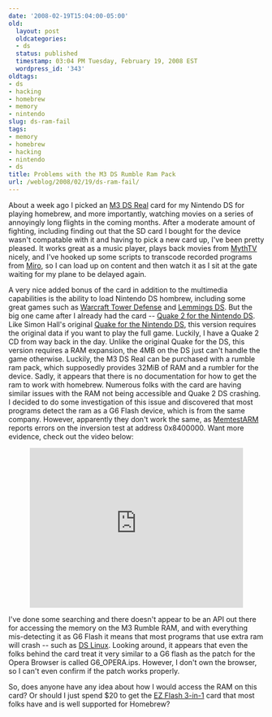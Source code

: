 ```yaml
---
date: '2008-02-19T15:04:00-05:00'
old:
  layout: post
  oldcategories:
  - ds
  status: published
  timestamp: 03:04 PM Tuesday, February 19, 2008 EST
  wordpress_id: '343'
oldtags:
- ds
- hacking
- homebrew
- memory
- nintendo
slug: ds-ram-fail
tags:
- memory
- homebrew
- hacking
- nintendo
- ds
title: Problems with the M3 DS Rumble Ram Pack
url: /weblog/2008/02/19/ds-ram-fail/
---
```


About a week ago I picked an [M3 DS Real](http://www.m3adapter.com/SLOT-1_Series_M3DS-R.htm) card for my Nintendo DS for playing homebrew, and more importantly, watching movies on a series of annoyingly long flights in the coming months.  After a moderate amount of fighting, including finding out that the SD card I bought for the device wasn't compatable with it and having to pick a new card up, I've been pretty pleased. It works great as a music player, plays back movies from [MythTV](http://www.mythtv.org/) nicely, and I've hooked up some scripts to transcode recorded programs from [Miro](http://www.getmiro.org/), so I can load up on content and then watch it as I sit at the gate waiting for my plane to be delayed again.

A very nice added bonus of the card in addition to the multimedia capabilities is the ability to load Nintendo DS hombrew, including some great games such as [Warcraft Tower Defense](http://ndswtd.wordpress.com/) and [Lemmings DS](http://www.mrdictionary.net/lemmings/). But the big one came after I already had the card -- [Quake 2 for the Nintendo DS](http://quake.drunkencoders.com/index_q2.html).  Like Simon Hall's original [Quake for the Nintendo DS](http://quake.drunkencoders.com/index_q1.html), this version requires the original data if you want to play the full game.  Luckily, I have a Quake 2 CD from way back in the day.  Unlike the original Quake for the DS, this version requires a RAM expansion, the 4MB on the DS just can't handle the game otherwise.  Luckily, the M3 DS Real can be purchased with a rumble ram pack, which supposedly provides 32MiB of RAM and a rumbler for the device.  Sadly, it appears that there is no documentation for how to get the ram to work with homebrew.  Numerous folks with the card are having similar issues with the RAM not being accessible and Quake 2 DS crashing.  I decided to do some investigation of this issue and discovered that most programs detect the ram as a G6 Flash device, which is from the same company.  However, apparently they don't work the same, as [MemtestARM](http://www.pineight.com/ds/) reports errors on the inversion test at address 0x8400000.  Want more evidence, check out the video below:

<div style="text-align: center"><iframe width="420" height="315" src="http://www.youtube.com/embed/5b7PnrIDHP4" frameborder="0" allowfullscreen></iframe></div>

I've done some searching and there doesn't appear to be an API out there for accessing the memory on the M3 Rumble RAM, and with everything mis-detecting it as G6 Flash it means that most programs that use extra ram will crash -- such as [DS Linux](http://www.dslinux.org/).  Looking around, it appears that even the folks behind the card treat it very similar to a G6 flash as the patch for the Opera Browser is called G6_OPERA.ips.  However, I don't own the browser, so I can't even confirm if the patch works properly.

So, does anyone have any idea about how I would access the RAM on this card?  Or should I just spend $20 to get the [EZ Flash 3-in-1](http://www.gameyeeeah.com/ezflash-in-expansion-pack-rumble-black-p-217.html) card that most folks have and is well supported for Homebrew?